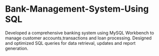 # Bank-Management-System-Using SQL
Developed a comprehensive banking system using MySQL Workbench to manage customer accounts,transactions and loan processing. Designed and optimized SQL queries for data retrieval, updates and report generation.
